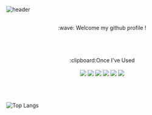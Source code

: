![header](https://capsule-render.vercel.app/api?type=cylinder&color=97D7D7&height=150&section=header&text=893107&fontColor=ffffff&fontSize=70&animation=fadeIn&fontAlignY=55&desc=%20&descAlignY=62&descAlign=62)

 <br/>
 
  <div align="center"> 
 :wave: Welcome my github profile !
  </div>
  
 <br/>
 <br/>
 <br/>
 <br/>

  <div align="center"> 
 :clipboard:Once I've Used 
  </div>
  <br/>
  
  <div align="center">
<img src="https://img.shields.io/badge/JAVA-007396?style=for-the-badge&logo=java&logoColor=white">
<img src="https://img.shields.io/badge/MySQL-4479A1?style=for-the-badge&logo=MySQL&logoColor=white">
<img src="https://img.shields.io/badge/Oracle-F80000?style=for-the-badge&logo=Oracle&logoColor=white">
<img src="https://img.shields.io/badge/Eclipse-2C2255?style=for-the-badge&logo=Eclipse%20IDE&logoColor=white">
<img src="https://img.shields.io/badge/github-181717?style=for-the-badge&logo=github&logoColor=white">
<img src="https://img.shields.io/badge/aws-232F3E?style=for-the-badge&logo=aws&logoColor=white">
 </div>
 
   <br/>
   <br/>
   <br/>
   
   
![Top Langs](https://github-readme-stats.vercel.app/api/top-langs/?username=893107&layout=compact)



